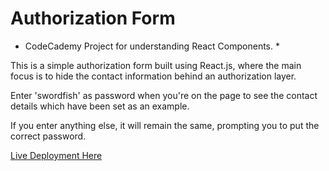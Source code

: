 # Authorization Form

* CodeCademy Project for understanding React Components. *

This is a simple authorization form built using React.js, where the main focus is to hide the contact information behind an authorization layer.

Enter 'swordfish' as password when you're on the page to see the contact details which have been set as an example.

If you enter anything else, it will remain the same, prompting you to put the correct password.

[Live Deployment Here](https://auth-orizeform.netlify.app/)
